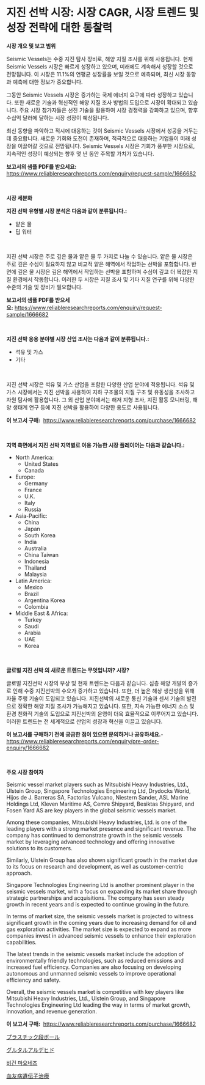 <p><h1>지진 선박 시장: 시장 CAGR, 시장 트렌드 및 성장 전략에 대한 통찰력</h1></p><p><strong>시장 개요 및 보고 범위</strong></p>
<p><p>Seismic Vessels는 수중 지진 탐사 장비로, 해양 지질 조사를 위해 사용됩니다. 현재 Seismic Vessels 시장은 빠르게 성장하고 있으며, 미래에도 계속해서 성장할 것으로 전망됩니다. 이 시장은 11.1%의 연평균 성장률을 보일 것으로 예측되며, 최신 시장 동향과 예측에 대한 정보가 중요합니다.</p><p>그동안 Seismic Vessels 시장은 증가하는 국제 에너지 요구에 따라 성장하고 있습니다. 또한 새로운 기술과 혁신적인 해양 지질 조사 방법의 도입으로 시장이 확대되고 있습니다. 주요 시장 참가자들은 선진 기술을 활용하여 시장 경쟁력을 강화하고 있으며, 향후 수십억 달러에 달하는 시장 성장이 예상됩니다.</p><p>최신 동향을 파악하고 적시에 대응하는 것이 Seismic Vessels 시장에서 성공을 거두는 데 중요합니다. 새로운 기회와 도전이 존재하며, 적극적으로 대응하는 기업들이 미래 성장을 이끌어갈 것으로 전망됩니다. Seismic Vessels 시장은 기회가 풍부한 시장으로, 지속적인 성장이 예상되는 향후 몇 년 동안 주목할 가치가 있습니다.</p></p>
<p><strong>보고서의 샘플 PDF를 받으세요:</strong> <a href="https://www.reliableresearchreports.com/enquiry/request-sample/1666682">https://www.reliableresearchreports.com/enquiry/request-sample/1666682</a></p>
<p>&nbsp;</p>
<p><strong>시장 세분화</strong></p>
<p><strong>지진 선박 유형별 시장 분석은 다음과 같이 분류됩니다.:</strong></p>
<p><ul><li>얕은 물</li><li>딥 워터</li></ul></p>
<p>&nbsp;</p>
<p><p>지진 선박 시장은 주로 깊은 물과 얕은 물 두 가지로 나눌 수 있습니다. 얕은 물 시장은 주로 깊은 수심이 필요하지 않고 비교적 얕은 해역에서 작업하는 선박을 포함합니다. 반면에 깊은 물 시장은 깊은 해역에서 작업하는 선박을 포함하며 수심이 깊고 더 복잡한 지질 환경에서 작동합니다. 이러한 두 시장은 지질 조사 및 기타 지질 연구를 위해 다양한 수준의 기술 및 장비가 필요합니다.</p></p>
<p><strong>보고서의 샘플 PDF를 받으세요:</strong>&nbsp;<a href="https://www.reliableresearchreports.com/enquiry/request-sample/1666682">https://www.reliableresearchreports.com/enquiry/request-sample/1666682</a></p>
<p>&nbsp;</p>
<p><strong> 지진 선박 응용 분야별 시장 산업 조사는 다음과 같이 분류됩니다.:</strong></p>
<p><ul><li>석유 및 가스</li><li>기타</li></ul></p>
<p>&nbsp;</p>
<p><p>지진 선박 시장은 석유 및 가스 산업을 포함한 다양한 산업 분야에 적용됩니다. 석유 및 가스 시장에서는 지진 선박을 사용하여 지하 구조물의 지질 구조 및 유동성을 조사하고 자원 탐사에 활용합니다. 그 외 산업 분야에서는 해저 지형 조사, 지진 활동 모니터링, 해양 생태계 연구 등에 지진 선박을 활용하여 다양한 용도로 사용됩니다.</p></p>
<p><strong>이 보고서 구매:</strong>&nbsp; <a href="https://www.reliableresearchreports.com/purchase/1666682">https://www.reliableresearchreports.com/purchase/1666682</a></p>
<p>&nbsp;</p>
<p><strong>지역 측면에서 지진 선박 지역별로 이용 가능한 시장 플레이어는 다음과 같습니다.:</strong></p>
<p><ul>
    <li>
        North America:
        <ul>
            <li>United States</li>
            <li>Canada</li>
        </ul>
    </li>
    <li>
        Europe:
        <ul>
            <li>Germany</li>
            <li>France</li>
            <li>U.K.</li>
            <li>Italy</li>
            <li>Russia</li>
        </ul>
    </li>
    <li>
        Asia-Pacific:
        <ul>
            <li>China</li>
            <li>Japan</li>
            <li>South Korea</li>
            <li>India</li>
            <li>Australia</li>
            <li>China Taiwan</li>
            <li>Indonesia</li>
            <li>Thailand</li>
            <li>Malaysia</li>
        </ul>
    </li>
    <li>
        Latin America:
        <ul>
            <li>Mexico</li>
            <li>Brazil</li>
            <li>Argentina Korea</li>
            <li>Colombia</li>
        </ul>
    </li>
    <li>
        Middle East & Africa:
        <ul>
            <li>Turkey</li>
            <li>Saudi</li>
            <li>Arabia</li>
            <li>UAE</li>
            <li>Korea</li>
        </ul>
    </li>
    </ul></p>
<p>&nbsp;</p>
<p><strong>글로벌 지진 선박 의 새로운 트렌드는 무엇입니까? 시장?</strong></p>
<p><p>글로벌 지진선박 시장의 부상 및 현재 트렌드는 다음과 같습니다. 심층 해양 개발의 증가로 인해 수중 지진선박의 수요가 증가하고 있습니다. 또한, 더 높은 해상 생산성을 위해 자율 주행 기술이 도입되고 있습니다. 지진선박의 새로운 통신 기술과 센서 기술의 발전으로 정확한 해양 지질 조사가 가능해지고 있습니다. 또한, 지속 가능한 에너지 소스 및 환경 친화적 기술의 도입으로 지진선박의 운영이 더욱 효율적으로 이루어지고 있습니다. 이러한 트렌드는 전 세계적으로 산업의 성장과 혁신을 이끌고 있습니다.</p></p>
<p><strong>이 보고서를 구매하기 전에 궁금한 점이 있으면 문의하거나 공유하세요.</strong>- <a href="https://www.reliableresearchreports.com/enquiry/pre-order-enquiry/1666682">https://www.reliableresearchreports.com/enquiry/pre-order-enquiry/1666682</a></p>
<p>&nbsp;</p>
<p><strong>주요 시장 참여자</strong></p>
<p><p>Seismic vessel market players such as Mitsubishi Heavy Industries, Ltd., Ulstein Group, Singapore Technologies Engineering Ltd, Drydocks World, Hijos de J. Barreras SA, Factorias Vulcano, Niestern Sander, ASL Marine Holdings Ltd, Kleven Maritime AS, Cemre Shipyard, Besiktas Shipyard, and Fosen Yard AS are key players in the global seismic vessels market.</p><p>Among these companies, Mitsubishi Heavy Industries, Ltd. is one of the leading players with a strong market presence and significant revenue. The company has continued to demonstrate growth in the seismic vessels market by leveraging advanced technology and offering innovative solutions to its customers. </p><p>Similarly, Ulstein Group has also shown significant growth in the market due to its focus on research and development, as well as customer-centric approach. </p><p>Singapore Technologies Engineering Ltd is another prominent player in the seismic vessels market, with a focus on expanding its market share through strategic partnerships and acquisitions. The company has seen steady growth in recent years and is expected to continue growing in the future.</p><p>In terms of market size, the seismic vessels market is projected to witness significant growth in the coming years due to increasing demand for oil and gas exploration activities. The market size is expected to expand as more companies invest in advanced seismic vessels to enhance their exploration capabilities.</p><p>The latest trends in the seismic vessels market include the adoption of environmentally friendly technologies, such as reduced emissions and increased fuel efficiency. Companies are also focusing on developing autonomous and unmanned seismic vessels to improve operational efficiency and safety.</p><p>Overall, the seismic vessels market is competitive with key players like Mitsubishi Heavy Industries, Ltd., Ulstein Group, and Singapore Technologies Engineering Ltd leading the way in terms of market growth, innovation, and revenue generation.</p></p>
<p><strong>이 보고서 구매:</strong>&nbsp;&nbsp;<a href="https://www.reliableresearchreports.com/purchase/1666682">https://www.reliableresearchreports.com/purchase/1666682</a></p>
<p><p><a href="https://github.com/lily-u-genius/Market-Research-Report-List-1/blob/main/269162615304.md">プラスチック段ボール</a></p><p><a href="https://medium.com/@janrona788520/%E3%82%B0%E3%83%AB%E3%82%BF%E3%83%A9%E3%83%AB%E3%83%87%E3%83%92%E3%83%89%E5%B8%82%E5%A0%B4%E3%82%B7%E3%82%A7%E3%82%A2%E3%81%AE%E9%80%B2%E5%8C%96%E3%81%A8%E5%B8%82%E5%A0%B4%E6%88%90%E9%95%B7%E3%83%88%E3%83%AC%E3%83%B3%E3%83%892024%E5%B9%B4%E3%81%8B%E3%82%892031%E5%B9%B4-f34980461604">グルタルアルデヒド</a></p><p><a href="https://medium.com/@dallasrrellwg/%EB%B9%84%EA%B1%B4-%EB%A7%88%EC%9A%94%EB%84%A4%EC%A6%88-%EC%8B%9C%EC%9E%A5-%EB%B6%84%EC%84%9D-%EB%B0%8F-%EA%B7%9C%EB%AA%A8-%EC%98%88%EC%B8%A1%EC%9D%80-2024%EB%85%84%EB%B6%80%ED%84%B0-2031%EB%85%84%EA%B9%8C%EC%A7%80%EC%9D%98-%EA%B8%B0%EA%B0%84%EC%9D%84-%EB%8C%80%EC%83%81%EC%9C%BC%EB%A1%9C-%ED%95%A9%EB%8B%88%EB%8B%A4-e765c5256908">비건 마요네즈</a></p><p><a href="https://medium.com/@chrispbacon162023/%E8%A1%80%E5%8F%8B%E7%97%85%E9%81%BA%E4%BC%9D%E5%AD%90%E6%B2%BB%E7%99%82%E5%B8%82%E5%A0%B4%E3%81%AE%E3%82%B7%E3%82%A7%E3%82%A2%E3%81%AE%E9%80%B2%E5%8C%96%E3%81%A8%E5%B8%82%E5%A0%B4%E6%88%90%E9%95%B7%E3%83%88%E3%83%AC%E3%83%B3%E3%83%892024%E5%B9%B4-2031%E5%B9%B4-5c9606357cfa">血友病遺伝子治療</a></p></p>
